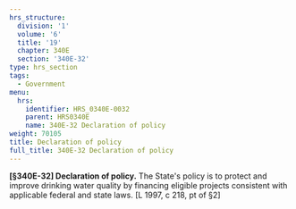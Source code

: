 ```yaml
---
hrs_structure:
  division: '1'
  volume: '6'
  title: '19'
  chapter: 340E
  section: '340E-32'
type: hrs_section
tags:
  - Government
menu:
  hrs:
    identifier: HRS_0340E-0032
    parent: HRS0340E
    name: 340E-32 Declaration of policy
weight: 70105
title: Declaration of policy
full_title: 340E-32 Declaration of policy
---
```

**[§340E-32] Declaration of policy.** The State's policy is to protect and improve drinking water quality by financing eligible projects consistent with applicable federal and state laws. [L 1997, c 218, pt of §2]
